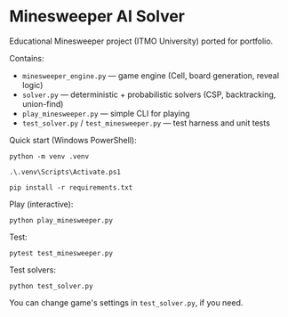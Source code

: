 # Minesweeper AI Solver

Educational Minesweeper project (ITMO University) ported for portfolio.

Contains:
- `minesweeper_engine.py` — game engine (Cell, board generation, reveal logic)
- `solver.py` — deterministic + probabilistic solvers (CSP, backtracking, union-find)
- `play_minesweeper.py` — simple CLI for playing
- `test_solver.py` / `test_minesweeper.py` — test harness and unit tests

Quick start (Windows PowerShell):

```
python -m venv .venv
```

```
.\.venv\Scripts\Activate.ps1
```

```
pip install -r requirements.txt
```

Play (interactive):
```
python play_minesweeper.py
```

Test:
```
pytest test_minesweeper.py
```

Test solvers:
```
python test_solver.py
```
You can change game's settings in `test_solver.py`, if you need.
